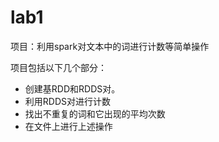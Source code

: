 # lab1

项目：利用spark对文本中的词进行计数等简单操作

项目包括以下几个部分：

- 创建基RDD和RDDS对。
- 利用RDDS对进行计数
- 找出不重复的词和它出现的平均次数
- 在文件上进行上述操作